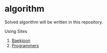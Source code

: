 # algorithm
Solved algorithm will be written in this repository.

Using Sites
1. [Baekjoon](https://www.acmicpc.net/)
2. [Programmers](https://programmers.co.kr/)